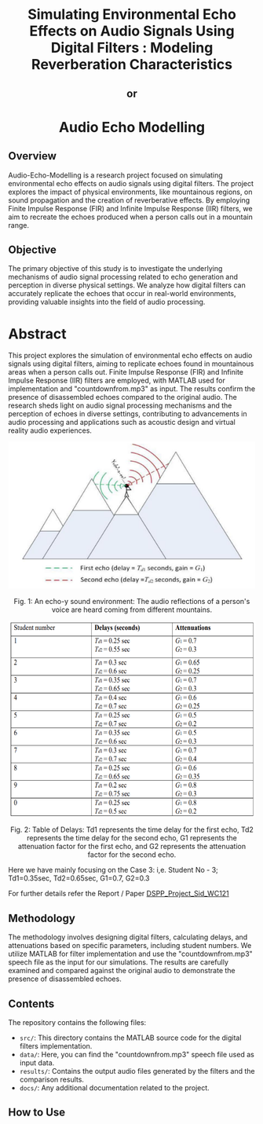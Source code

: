 <h1 align="center">Simulating Environmental Echo Effects on Audio Signals Using <br> Digital Filters : Modeling Reverberation Characteristics</h1>
<h2 align="center">or<h2></h2><h1 align="center">Audio Echo Modelling</h1>
  
## Overview

Audio-Echo-Modelling is a research project focused on simulating environmental echo effects on audio signals using digital filters. The project explores the impact of physical environments, like mountainous regions, on sound propagation and the creation of reverberative effects. By employing Finite Impulse Response (FIR) and Infinite Impulse Response (IIR) filters, we aim to recreate the echoes produced when a person calls out in a mountain range.

## Objective

The primary objective of this study is to investigate the underlying mechanisms of audio signal processing related to echo generation and perception in diverse physical settings. We analyze how digital filters can accurately replicate the echoes that occur in real-world environments, providing valuable insights into the field of audio processing.

# Abstract

This project explores the simulation of environmental echo effects on audio signals using digital filters, aiming to replicate echoes found in mountainous areas when a person calls out. Finite Impulse Response (FIR) and Infinite Impulse Response (IIR) filters are employed, with MATLAB used for implementation and "countdownfrom.mp3" as input. The results confirm the presence of disassembled echoes compared to the original audio. The research sheds light on audio signal processing mechanisms and the perception of echoes in diverse settings, contributing to advancements in audio processing and applications such as acoustic design and virtual reality audio experiences.

<p align="center">
  <img src="/docs/abstract.png" alt="Fig. 1: An echo-y sound environment" style="height: 300px; width: 600px;"/>
  <p align="center">Fig. 1: An echo-y sound environment: The audio reflections of a person's voice are heard coming from different mountains.</p>
</p>


<p align="center">
  <img src="/docs/table.png" alt="Fig. 2: Table of Delays" style="height: 400px; width: 600px;"/>
  <p align="center">Fig. 2: Table of Delays: Td1 represents the time delay for the first echo, Td2 represents the time delay for the second echo, G1 represents the attenuation factor for the first echo, and G2 represents the attenuation factor for the second echo.</p>
</p>

Here we have mainly focusing on the Case 3: i,e. Student No - 3; Td1=0.35sec, Td2=0.65sec, G1=0.7, G2=0.3

For further details refer the Report / Paper <a href="https://github.com/Sid-WC121/Audio-Echo-Modelling/blob/main/docs/DSPP_Project_Sid_WC121.pdf" target="_blank">DSPP_Project_Sid_WC121</a>
  
## Methodology

The methodology involves designing digital filters, calculating delays, and attenuations based on specific parameters, including student numbers. We utilize MATLAB for filter implementation and use the "countdownfrom.mp3" speech file as the input for our simulations. The results are carefully examined and compared against the original audio to demonstrate the presence of disassembled echoes.

## Contents

The repository contains the following files:

- `src/`: This directory contains the MATLAB source code for the digital filters implementation.
- `data/`: Here, you can find the "countdownfrom.mp3" speech file used as input data.
- `results/`: Contains the output audio files generated by the filters and the comparison results.
- `docs/`: Any additional documentation related to the project.

## How to Use



